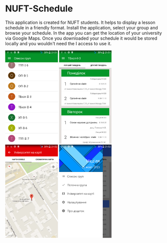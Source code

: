 # NUFT-Schedule
This application is created for NUFT students. It helps to display a lesson schedule  in a friendly format. Install the application, select your group and browse your schedule. In the app you can get the location of your university via Google Maps. Once you downloaded your schedule it would be stored locally and you wouldn't need the I access to use it.

<img src="https://github.com/alexIvantsov/NUFT-Schedule/blob/master/screenshots/groups.png" height="300"/> <img src="https://github.com/alexIvantsov/NUFT-Schedule/blob/master/screenshots/schedule.png" height="300"/> <img src="https://github.com/alexIvantsov/NUFT-Schedule/blob/master/screenshots/Google%20Maps.png" height="300"/> <img src="https://github.com/alexIvantsov/NUFT-Schedule/blob/master/screenshots/Menu.png" height="300"/>
